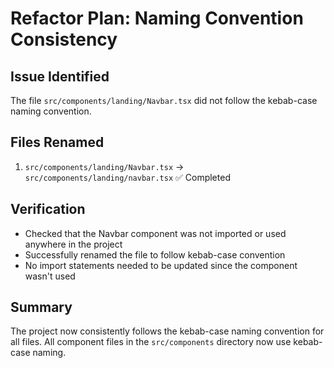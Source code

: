 # Refactor Plan: Naming Convention Consistency

## Issue Identified
The file `src/components/landing/Navbar.tsx` did not follow the kebab-case naming convention.

## Files Renamed
1. `src/components/landing/Navbar.tsx` → `src/components/landing/navbar.tsx` ✅ Completed

## Verification
- Checked that the Navbar component was not imported or used anywhere in the project
- Successfully renamed the file to follow kebab-case convention
- No import statements needed to be updated since the component wasn't used

## Summary
The project now consistently follows the kebab-case naming convention for all files. All component files in the `src/components` directory now use kebab-case naming.